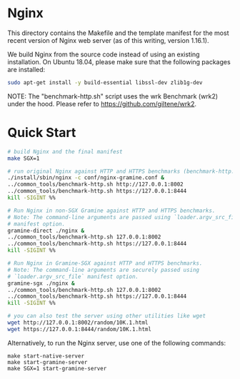 # Nginx

This directory contains the Makefile and the template manifest for the most
recent version of Nginx web server (as of this writing, version 1.16.1).

We build Nginx from the source code instead of using an existing installation.
On Ubuntu 18.04, please make sure that the following packages are installed:
```sh
sudo apt-get install -y build-essential libssl-dev zlib1g-dev
```
NOTE: The "benchmark-http.sh" script uses the wrk Benchmark (wrk2) under the
hood. Please refer to https://github.com/giltene/wrk2.

# Quick Start

```sh
# build Nginx and the final manifest
make SGX=1

# run original Nginx against HTTP and HTTPS benchmarks (benchmark-http.sh, uses wrk2)
./install/sbin/nginx -c conf/nginx-gramine.conf &
../common_tools/benchmark-http.sh http://127.0.0.1:8002
../common_tools/benchmark-http.sh https://127.0.0.1:8444
kill -SIGINT %%

# Run Nginx in non-SGX Gramine against HTTP and HTTPS benchmarks.
# Note: The command-line arguments are passed using `loader.argv_src_file`
# manifest option.
gramine-direct ./nginx &
../common_tools/benchmark-http.sh 127.0.0.1:8002
../common_tools/benchmark-http.sh https://127.0.0.1:8444
kill -SIGINT %%

# Run Nginx in Gramine-SGX against HTTP and HTTPS benchmarks.
# Note: The command-line arguments are securely passed using
# `loader.argv_src_file` manifest option.
gramine-sgx ./nginx &
../common_tools/benchmark-http.sh 127.0.0.1:8002
../common_tools/benchmark-http.sh https://127.0.0.1:8444
kill -SIGINT %%

# you can also test the server using other utilities like wget
wget http://127.0.0.1:8002/random/10K.1.html
wget https://127.0.0.1:8444/random/10K.1.html
```

Alternatively, to run the Nginx server, use one of the following commands:

```
make start-native-server
make start-gramine-server
make SGX=1 start-gramine-server
```
